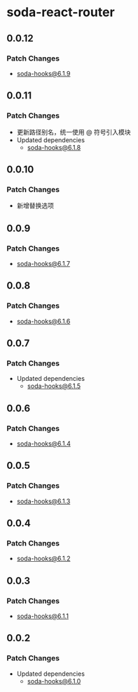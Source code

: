 # soda-react-router

## 0.0.12

### Patch Changes

-   soda-hooks@6.1.9

## 0.0.11

### Patch Changes

-   更新路径别名，统一使用 @ 符号引入模块
-   Updated dependencies
    -   soda-hooks@6.1.8

## 0.0.10

### Patch Changes

-   新增替换选项

## 0.0.9

### Patch Changes

-   soda-hooks@6.1.7

## 0.0.8

### Patch Changes

-   soda-hooks@6.1.6

## 0.0.7

### Patch Changes

-   Updated dependencies
    -   soda-hooks@6.1.5

## 0.0.6

### Patch Changes

-   soda-hooks@6.1.4

## 0.0.5

### Patch Changes

-   soda-hooks@6.1.3

## 0.0.4

### Patch Changes

-   soda-hooks@6.1.2

## 0.0.3

### Patch Changes

-   soda-hooks@6.1.1

## 0.0.2

### Patch Changes

-   Updated dependencies
    -   soda-hooks@6.1.0
